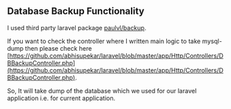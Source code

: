 ## Database Backup Functionality

I used third party laravel package [paulvl/backup](https://github.com/paulvl/backup).

If you want to check the controller where I written main logic to take mysql-dump then please check here [https://github.com/abhisupekar/laravel/blob/master/app/Http/Controllers/DBBackupController.php](https://github.com/abhisupekar/laravel/blob/master/app/Http/Controllers/DBBackupController.php).

So, It will take dump of the database which we used for our laravel application i.e. for current application. 
